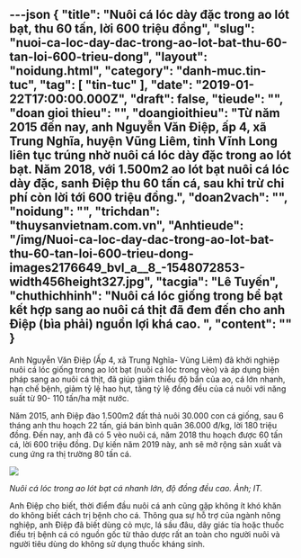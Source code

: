---json
{
    "title": "Nuôi cá lóc dày đặc trong ao lót bạt, thu 60 tấn, lời 600 triệu đồng",
    "slug": "nuoi-ca-loc-day-dac-trong-ao-lot-bat-thu-60-tan-loi-600-trieu-dong",
    "layout": "noidung.html",
    "category": "danh-muc.tin-tuc",
    "tag": [
        "tin-tuc"
    ],
    "date": "2019-01-22T17:00:00.000Z",
    "draft": false,
    "tieude": "",
    "doan gioi thieu": "",
    "doangioithieu": "Từ năm 2015 đến nay, anh Nguyễn Văn Điệp, ấp 4, xã Trung Nghĩa, huyện Vũng Liêm, tỉnh Vĩnh Long liên tục trúng nhờ nuôi cá lóc dày đặc trong ao lót bạt. Năm 2018, với 1.500m2 ao lót bạt nuôi cá lóc dày đặc, sanh Điệp thu 60 tấn cá, sau khi trừ chi phí còn lời tới 600 triệu đồng.",
    "doan2vach": "",
    "noidung": "",
    "trichdan": "thuysanvietnam.com.vn",
    "Anhtieude": "/img/Nuoi-ca-loc-day-dac-trong-ao-lot-bat-thu-60-tan-loi-600-trieu-dong-images2176649_bvl_a__8_-1548072853-width456height327.jpg",
    "tacgia": "Lê Tuyến",
    "chuthichhinh": "Nuôi cá lóc giống trong bể bạt kết hợp sang ao nuôi cá thịt đã đem đến cho anh Điệp (bìa phải) nguồn lợi khá cao. ",
    "__content__": ""
}
---
<p>Anh Nguyễn Văn Điệp (Ấp 4, x&atilde; Trung Nghĩa- Vũng Li&ecirc;m) đ&atilde; khởi nghiệp nu&ocirc;i c&aacute; l&oacute;c giống trong ao l&oacute;t bạt (nu&ocirc;i c&aacute; l&oacute;c trong v&egrave;o) v&agrave; &aacute;p dụng biện ph&aacute;p sang ao nu&ocirc;i c&aacute; thịt, đ&atilde; gi&uacute;p giảm thiểu độ bẩn của ao, c&aacute; lớn nhanh, hạn chế bệnh, giảm tỷ lệ hao hụt, tăng tỷ lệ đồng đều của c&aacute; nu&ocirc;i với năng suất từ 90- 110 tấn/ha mặt nước.</p>

<p>Năm 2015, anh Điệp đ&agrave;o 1.500m2&nbsp;đất thả nu&ocirc;i 30.000 con c&aacute; giống, sau 6 th&aacute;ng anh thu hoạch 22 tấn, gi&aacute; b&aacute;n b&igrave;nh qu&acirc;n 36.000 đ/kg, lời 180 triệu đồng. Đến nay, anh đ&atilde; c&oacute; 5 v&egrave;o nu&ocirc;i c&aacute;, năm 2018 thu hoạch được 60 tấn c&aacute;, lời 600 triệu đồng. Dự kiến năm 2019 n&agrave;y, anh sẽ mở rộng sản xuất v&agrave; cung ứng ra thị trường 80 tấn c&aacute;.</p>

<p><img src="http://streaming1.danviet.vn/upload/1-2019/images/2019-01-21/Nuoi-ca-loc-day-dac-trong-ao-lot-bat-thu-60-tan-loi-600-trieu-dong-benh-nuoi-ca-loc-1000x480-1548072894-width1000height480.jpg" /></p>

<p><em>Nu&ocirc;i c&aacute; l&oacute;c trong ao l&oacute;t bạt c&aacute; nhanh lớn, độ đồng đều cao. Ảnh; IT.&nbsp;</em></p>

<p>Anh Điệp cho biết, thời điểm đầu nu&ocirc;i c&aacute; anh cũng gặp kh&ocirc;ng &iacute;t kh&oacute; khăn do kh&ocirc;ng biết c&aacute;ch trị bệnh cho c&aacute;. Th&ocirc;ng qua sự hỗ trợ của ng&agrave;nh n&ocirc;ng nghiệp, anh Điệp đ&atilde; biết d&ugrave;ng cỏ mực, l&aacute; sầu đ&acirc;u, d&acirc;y gi&aacute;c t&iacute;a hoặc thuốc điều trị bệnh c&aacute; c&oacute; nguồn gốc từ thảo dược rất an to&agrave;n cho người nu&ocirc;i v&agrave; người ti&ecirc;u d&ugrave;ng do kh&ocirc;ng sử dụng thuốc kh&aacute;ng sinh.</p>
